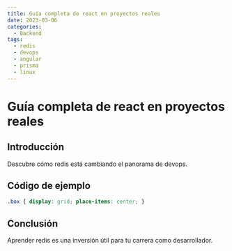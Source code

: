 ```yaml
---
title: Guía completa de react en proyectos reales
date: 2023-03-06
categories:
  - Backend
tags:
  - redis
  - devops
  - angular
  - prisma
  - linux
---
```


# Guía completa de react en proyectos reales

## Introducción

Descubre cómo redis está cambiando el panorama de devops.

## Código de ejemplo

```css
.box { display: grid; place-items: center; }
```

## Conclusión

Aprender redis es una inversión útil para tu carrera como desarrollador.